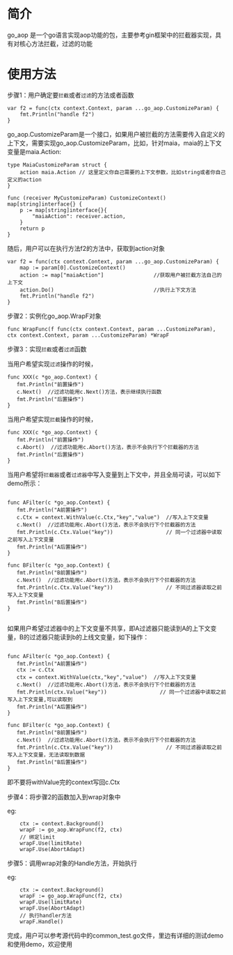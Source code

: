# 简介
go_aop 是一个go语言实现aop功能的包，主要参考gin框架中的拦截器实现，具有对核心方法拦截，过滤的功能

# 使用方法

步骤1：用户确定要`拦截`或者`过滤`的方法或者函数

``` 
var f2 = func(ctx context.Context, param ...go_aop.CustomizeParam) {
	fmt.Println("handle f2")
}
``` 

go_aop.CustomizeParam是一个接口，如果用户被拦截的方法需要传入自定义的上下文，需要实现go_aop.CustomizeParam，比如，针对maia，maia的上下文变量是maia.Action:

``` 
type MaiaCustomizeParam struct {
	action maia.Action // 这里定义你自己需要的上下文参数，比如string或者你自己定义的action
}

func (receiver MyCustomizeParam) CustomizeContext() map[string]interface{} {
	p := map[string]interface{}{
		"maiaAction": receiver.action,
	}
	return p
}

``` 

随后，用户可以在执行方法f2的方法中，获取到action对象

``` 
var f2 = func(ctx context.Context, param ...go_aop.CustomizeParam) {
    map := param[0].CustomizeContext()       
    action := map["maiaAction"]                //获取用户被拦截方法自己的上下文
    action.Do()                                //执行上下文方法
	fmt.Println("handle f2")
}

``` 


步骤2：实例化go_aop.WrapF对象

``` 
func WrapFunc(f func(ctx context.Context, param ...CustomizeParam), ctx context.Context, param ...CustomizeParam) *WrapF 
``` 

步骤3：实现`拦截`或者`过滤`函数

当用户希望实现`过滤`操作的时候，

``` 
func XXX(c *go_aop.Context) {
   fmt.Println("前置操作")
   c.Next()  //过滤功能用c.Next()方法，表示继续执行函数
   fmt.Println("后置操作")
}
``` 

当用户希望实现`拦截`操作的时候，

``` 
func XXX(c *go_aop.Context) {
   fmt.Println("前置操作")
   c.Abort()  //过滤功能用c.Abort()方法，表示不会执行下个拦截器的方法
   fmt.Println("后置操作")
}
``` 

当用户希望将`拦截器`或者`过滤器`中写入变量到上下文中，并且全局可读，可以如下demo所示：

``` 

func AFilter(c *go_aop.Context) {
   fmt.Println("A前置操作")
   c.Ctx = context.WithValue(c.Ctx,"key","value")  //写入上下文变量
   c.Next()  //过滤功能用c.Abort()方法，表示不会执行下个拦截器的方法
   fmt.Println(c.Ctx.Value("key"))                 // 同一个过滤器中读取之前写入上下文变量
   fmt.Println("A后置操作")
}

func BFilter(c *go_aop.Context) {
   fmt.Println("B前置操作")
   c.Next()  //过滤功能用c.Abort()方法，表示不会执行下个拦截器的方法
   fmt.Println(c.Ctx.Value("key"))                 // 不同过滤器读取之前写入上下文变量
   fmt.Println("B后置操作")
}


``` 

如果用户希望过滤器中的上下文变量不共享，即A过滤器只能读到A的上下文变量，B的过滤器只能读到b的上线文变量，如下操作：

```

func AFilter(c *go_aop.Context) {
   fmt.Println("A前置操作")
   ctx := c.Ctx
   ctx = context.WithValue(ctx,"key","value")  //写入上下文变量
   c.Next()  //过滤功能用c.Abort()方法，表示不会执行下个拦截器的方法
   fmt.Println(ctx.Value("key"))                 // 同一个过滤器中读取之前写入上下文变量,可以读取到
   fmt.Println("A后置操作")
}

func BFilter(c *go_aop.Context) {
   fmt.Println("B前置操作")
   c.Next()  //过滤功能用c.Abort()方法，表示不会执行下个拦截器的方法
   fmt.Println(c.Ctx.Value("key"))                 // 不同过滤器读取之前写入上下文变量，无法读取到数据
   fmt.Println("B后置操作")
} 

``` 

即不要将withValue完的context写回c.Ctx



步骤4：将步骤2的函数加入到wrap对象中

eg:
``` 
    ctx := context.Background()
	wrapF := go_aop.WrapFunc(f2, ctx)
	// 绑定limit
	wrapF.Use(limitRate)
	wrapF.Use(AbortAdapt)
``` 


步骤5：调用wrap对象的Handle方法，开始执行

eg:
``` 
    ctx := context.Background()
	wrapF := go_aop.WrapFunc(f2, ctx)
	wrapF.Use(limitRate)
	wrapF.Use(AbortAdapt)
	// 执行handler方法
	wrapF.Handle()
``` 


完成，用户可以参考源代码中的common_test.go文件，里边有详细的测试demo和使用demo，欢迎使用
